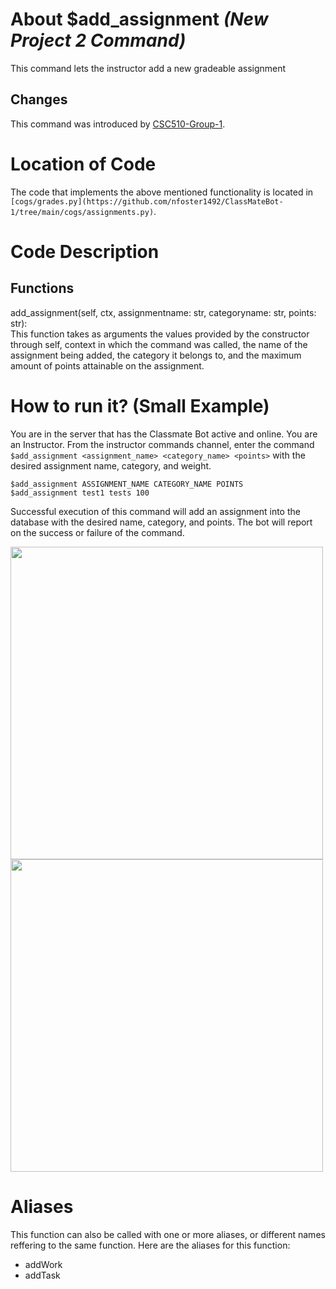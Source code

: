 # About $add_assignment _(New Project 2 Command)_
This command lets the instructor add a new gradeable assignment
## Changes

This command was introduced by [CSC510-Group-1](https://github.com/nfoster1492/ClassMateBot-1/).

# Location of Code
The code that implements the above mentioned functionality is located in `[cogs/grades.py](https://github.com/nfoster1492/ClassMateBot-1/tree/main/cogs/assignments.py)`.

# Code Description
## Functions
add_assignment(self, ctx, assignmentname: str, categoryname: str, points: str): <br>
This function takes as arguments the values provided by the constructor through self, context in which the command was called, the name of the assignment being added, the category it belongs to, and the maximum amount of points attainable on the assignment.

# How to run it? (Small Example)
You are in the server that has the Classmate Bot active and online. You are an Instructor. From the instructor commands channel, enter the command `$add_assignment <assignment_name> <category_name> <points>` with the desired assignment name, category, and weight.

```
$add_assignment ASSIGNMENT_NAME CATEGORY_NAME POINTS
$add_assignment test1 tests 100
```
Successful execution of this command will add an assignment into the database with the desired name, category, and points. The bot will report on the success or failure of the command.

<img src="https://github.com/nfoster1492/ClassMateBot-1/blob/main/data/proj2media/addAssignmentHelp.PNG?raw=true" width="500">

<img src="https://github.com/nfoster1492/ClassMateBot-1/blob/main/data/proj2media/addAssignment.PNG?raw=true" width="500">

# Aliases

This function can also be called with one or more aliases, or different names reffering to the same function. Here are the aliases for this function:

 - addWork
 - addTask
 